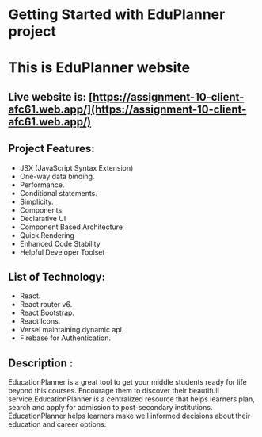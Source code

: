 # Getting Started with EduPlanner project

# This is EduPlanner website
## Live website is: [https://assignment-10-client-afc61.web.app/](https://assignment-10-client-afc61.web.app/)
## Project Features:
- JSX (JavaScript Syntax Extension)
- One-way data binding.
- Performance.
- Conditional statements.
- Simplicity.
- Components.
-  Declarative UI
- Component Based Architecture
- Quick Rendering
- Enhanced Code Stability
- Helpful Developer Toolset
## List of Technology:
- React.
- React router v6.
- React Bootstrap.
- React Icons.
- Versel maintaining dynamic api.
- Firebase for Authentication.

## Description :
EducationPlanner is a great tool to get your middle students ready for life beyond this courses. Encourage them to discover their beautifull service.EducationPlanner is a centralized resource that helps learners plan, search and apply for admission to post-secondary institutions. EducationPlanner helps learners make well informed decisions about their education and career options.